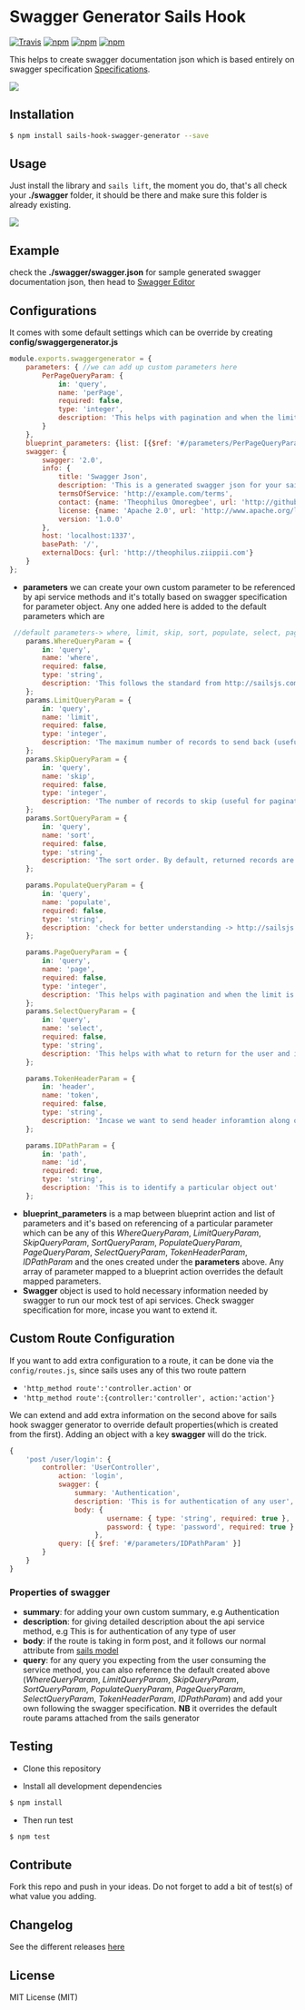 # Swagger Generator Sails Hook
[![Travis](https://img.shields.io/travis/theo4u/sails-hook-swagger-generator.svg)]()
[![npm](https://img.shields.io/npm/v/sails-hook-swagger-generator.svg)](https://www.npmjs.com/package/sails-hook-swagger-generator)
[![npm](https://img.shields.io/npm/dw/sails-hook-swagger-generator.svg)](https://www.npmjs.com/package/sails-hook-swagger-generator)
[![npm](https://img.shields.io/npm/l/express.svg)]()

This helps to create swagger documentation json which is based entirely on swagger specification [Specifications](https://swagger.io/specification/).

![](screenshot/swagger-doc.gif)


## Installation
```sh
$ npm install sails-hook-swagger-generator --save
```

## Usage
Just install the library and `sails lift`, the moment you do, that's all check your **./swagger** folder, it should be there and make sure this folder is already existing.

![](screenshot/nuh_uh_conan_obrien.gif)



## Example
check the **./swagger/swagger.json** for sample generated swagger documentation json, then head to [Swagger Editor](http://editor.swagger.io/)

## Configurations
It comes with some default settings which can be override by creating **config/swaggergenerator.js**
```javascript
module.exports.swaggergenerator = {
    parameters: { //we can add up custom parameters here
        PerPageQueryParam: {
            in: 'query',
            name: 'perPage',
            required: false,
            type: 'integer',
            description: 'This helps with pagination and when the limit is known for pagify'
        }
    },
    blueprint_parameters: {list: [{$ref: '#/parameters/PerPageQueryParam'}]},//we can add custom blueprint action to parameters binding here, any specified overrides default created
    swagger: {
        swagger: '2.0',
        info: {
            title: 'Swagger Json',
            description: 'This is a generated swagger json for your sails project',
            termsOfService: 'http://example.com/terms',
            contact: {name: 'Theophilus Omoregbee', url: 'http://github.com/theo4u', email: 'theo4u@ymail.com'},
            license: {name: 'Apache 2.0', url: 'http://www.apache.org/licenses/LICENSE-2.0.html'},
            version: '1.0.0'
        },
        host: 'localhost:1337',
        basePath: '/',
        externalDocs: {url: 'http://theophilus.ziippii.com'}
    }
};
```
* **parameters** we can create your own custom parameter to be referenced by api service methods and it's totally based on swagger specification for parameter object. Any one added here is added to the default parameters which are
```javascript
 //default parameters-> where, limit, skip, sort, populate, select, page
    params.WhereQueryParam = {
        in: 'query',
        name: 'where',
        required: false,
        type: 'string',
        description: 'This follows the standard from http://sailsjs.com/documentation/reference/blueprint-api/find-where'
    };
    params.LimitQueryParam = {
        in: 'query',
        name: 'limit',
        required: false,
        type: 'integer',
        description: 'The maximum number of records to send back (useful for pagination). Defaults to ' + config.blueprints.defaultLimit
    };
    params.SkipQueryParam = {
        in: 'query',
        name: 'skip',
        required: false,
        type: 'integer',
        description: 'The number of records to skip (useful for pagination).'
    };
    params.SortQueryParam = {
        in: 'query',
        name: 'sort',
        required: false,
        type: 'string',
        description: 'The sort order. By default, returned records are sorted by primary key value in ascending order. e.g. ?sort=lastName%20ASC'
    };

    params.PopulateQueryParam = {
        in: 'query',
        name: 'populate',
        required: false,
        type: 'string',
        description: 'check for better understanding -> http://sailsjs.com/documentation/reference/blueprint-api/find-where'
    };

    params.PageQueryParam = {
        in: 'query',
        name: 'page',
        required: false,
        type: 'integer',
        description: 'This helps with pagination and when the limit is known'
    };
    params.SelectQueryParam = {
        in: 'query',
        name: 'select',
        required: false,
        type: 'string',
        description: 'This helps with what to return for the user and its "," delimited'
    };

    params.TokenHeaderParam = {
        in: 'header',
        name: 'token',
        required: false,
        type: 'string',
        description: 'Incase we want to send header inforamtion along our request'
    };

    params.IDPathParam = {
        in: 'path',
        name: 'id',
        required: true,
        type: 'string',
        description: 'This is to identify a particular object out'
    };
```
* **blueprint_parameters** is a map between blueprint action and list of parameters and it's based on referencing of a particular parameter which can be any of this *WhereQueryParam*, *LimitQueryParam*, *SkipQueryParam*, *SortQueryParam*, *PopulateQueryParam*, *PageQueryParam*, *SelectQueryParam*, *TokenHeaderParam*, *IDPathParam* and the ones created under the **parameters** above. Any array of parameter mapped to a blueprint action overrides the default mapped parameters.
* **Swagger** object is used to hold necessary information needed by swagger to run our mock test of api services. Check swagger specification for more, incase you want to extend it.

## Custom Route Configuration
If you want to add extra configuration to a route, it can be done via the `config/routes.js`, since sails uses any of this two route pattern
* `'http_method route':'controller.action'` or
* `'http_method route':{controller:'controller', action:'action'}`

We can extend and add extra information on the second above for sails hook swagger generator to override default properties(which is created from the first). Adding an object with a key **swagger** will do the trick.
```javascript
{
    'post /user/login': {
        controller: 'UserController',
            action: 'login',
            swagger: {
           		summary: 'Authentication',
                description: 'This is for authentication of any user',
                body: {
                        username: { type: 'string', required: true },
                        password: { type: 'password', required: true }
                     },
            query: [{ $ref: '#/parameters/IDPathParam' }]
        }
    }
}
```
### Properties of swagger
* **summary**: for adding your own custom summary, e.g Authentication
* **description**: for giving detailed description about the api service method, e.g This is for authentication of any type of user
* **body**: if the route is taking in form post, and it follows our normal attribute from [sails model](http://sailsjs.com/documentation/concepts/models-and-orm/attributes)
* **query**: for any query you expecting from the user consuming the service method, you can also reference the default created above (*WhereQueryParam*, *LimitQueryParam*, *SkipQueryParam*, *SortQueryParam*, *PopulateQueryParam*, *PageQueryParam*, *SelectQueryParam*, *TokenHeaderParam*, *IDPathParam*) and add your own following the swagger specification.
**NB** it overrides the default route params attached from the sails generator



## Testing

* Clone this repository

* Install all development dependencies

```sh
$ npm install
```
* Then run test

```sh
$ npm test
```

## Contribute

Fork this repo and push in your ideas.
Do not forget to add a bit of test(s) of what value you adding.


## Changelog

See the different releases [here](https://github.com/theo4u/sails-hook-swagger-generator/releases)

## License

MIT License (MIT)


